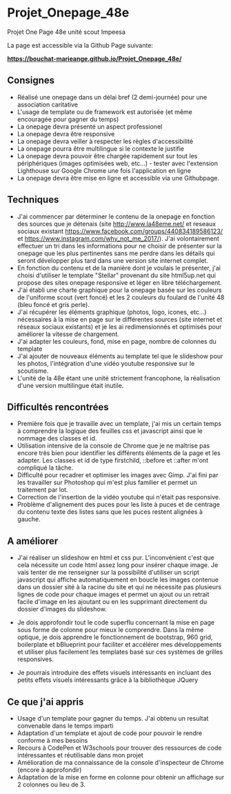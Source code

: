 # Projet_Onepage_48e

Projet One Page 48e unité scout Impeesa

La page est accessible via la Github Page suivante: 

**https://bouchat-marieange.github.io/Projet_Onepage_48e/**

## Consignes

* Réalisé une onepage dans un délai bref (2 demi-journée) pour une association caritative
* L'usage de template ou de framework est autorisée (et même encouragée pour gagner du temps)
* La onepage devra présenté un aspect professionel
* La onepage devra être responsive
* La onepage devra veiller à respecter les règles d'accessibilité
* La onepage pourra être multilingue si le contexte le justifie
* La onepage devra pouvoir être chargée rapidement sur tout les périphériques (images optimisées web, etc...) - tester avec l'extension Lighthouse sur Google Chrome une fois l'application en ligne
* La onepage devra être mise en ligne et accessible via une Githubpage.

## Techniques

* J'ai commencer par déterminer le contenu de la onepage en fonction des sources que je détenais (site http://www.la48eme.net/ et reseaux sociaux existant https://www.facebook.com/groups/440834189586123/ et https://www.instagram.com/why_not_me_2017/). J'ai volontairement effectuer un tri dans les informations pour ne choisir de présenter sur la onepage que les plus pertinentes sans me perdre dans les détails qui seront développer plus tard dans une version site internet complet.
* En fonction du contenu et de la manière dont je voulais le présenter, j'ai choisi d'utiliser le template "Stellar" provenant du site html5up.net qui propose des sites onepage responsive et léger en libre téléchargement.
* J'ai établi une charte graphique pour la onepage basée sur les couleurs de l'uniforme scout (vert foncé) et les 2 couleurs du foulard de l'unité 48 (bleu foncé et gris perle).
* J'ai récupérer les éléments graphique (photos, logo, icones, etc...) nécessaires à la mise en page sur le différentes sources (site internet et réseaux sociaux existants) et je les ai redimensionnés et optimisés pour améliorer la vitesse de chargement.
* J'ai adapter les couleurs, fond, mise en page, nombre de colonnes du template
* J'ai ajouter de nouveaux éléments au template tel que le slideshow pour les photos, l'intégration d'une vidéo youtube responsive sur le scoutisme.
* L'unité de la 48e étant une unité strictement francophone, la réalisation d'une version multilingue était inutile.

## Difficultés rencontrées

* Première fois que je travaille avec un template, j'ai mis un certain temps à comprendre la logique des feuilles css et javascript ainsi que le nommage des classes et id. 
* Utilisation intensive de la console de Chrome que je ne maîtrise pas encore très bien pour identifier les différents éléments de la page et les adapter. Les classes et id de type firstchild, ::before et ::after m'ont compliqué la tâche.
* Difficulté pour recadrer et optimiser les images avec Gimp. J'ai fini par les travailler sur Photoshop qui m'est plus familier et permet un traitement par lot.
* Correction de l'insertion de la vidéo youtube qui n'était pas responsive.
* Problème d'alignement des puces pour les liste à puces et de centrage du contenu texte des listes sans que les puces restent alignées à gauche.

## A améliorer

* J'ai réaliser un slideshow en html et css pur. L'inconvénient c'est que cela nécessite un code html assez long pour insérer chaque image. Je vais tenter de me renseigner sur la possibilité d'utiliser un script javascript qui affiche automatiquement en boucle les images contenue dans un dossier sité à la racine du site et qui ne nécessite pas plusieurs lignes de code pour chaque images et permet un ajout ou un retrait facile d'image en les ajoutant ou en les supprimant directement du dossier d'images du slideshow.

* Je dois approfondir tout le code superflu concernant la mise en page sous forme de colonne pour mieux le comprendre. Dans la même optique, je dois apprendre le fonctionnement de bootstrap, 960 grid, boilerplate et bBlueprint pour faciliter et accélérer mes développements et utiliser plus facilement les templates basé sur ces systèmes de grilles responsives.

* Je pourrais introduire des effets visuels intéressants en incluant des petits effets visuels intéressants grâce à la bibliothèque JQuery

## Ce que j'ai appris

* Usage d'un template pour gagner du temps. J'ai obtenu un resultat convenable dans le temps imparti
* Adaptation d'un template et ajout de code pour pouvoir le rendre conforme à mes besoins
* Recours à CodePen et W3schools pour trouver des ressources de code intéressantes et réutilisable dans mon projet
* Amélioration de ma connaissance de la console d'inspecteur de Chrome (encore à approfondir)
* Adaptation de la mise en forme en colonne pour obtenir un affichage sur 2 colonnes ou lieu de 3.




